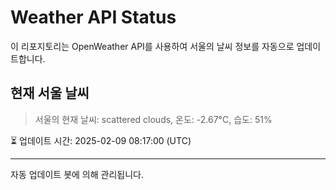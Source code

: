 
# Weather API Status

이 리포지토리는 OpenWeather API를 사용하여 서울의 날씨 정보를 자동으로 업데이트합니다.

## 현재 서울 날씨
> 서울의 현재 날씨: scattered clouds, 온도: -2.67°C, 습도: 51%

⏳ 업데이트 시간: 2025-02-09 08:17:00 (UTC)

---
자동 업데이트 봇에 의해 관리됩니다.
